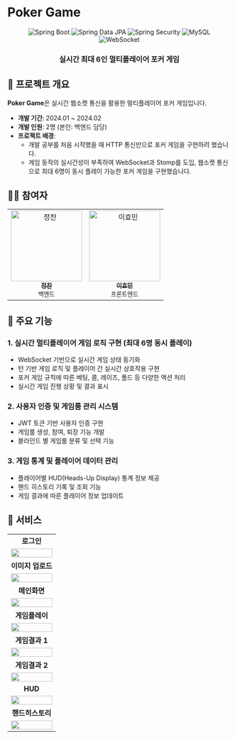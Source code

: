 # Poker Game

<div align="center">
  
  <img src="https://img.shields.io/badge/Spring_Boot-6DB33F?style=for-the-badge&logo=springboot&logoColor=white" alt="Spring Boot">
  <img src="https://img.shields.io/badge/JPA-6DB33F?style=for-the-badge&logo=spring&logoColor=white" alt="Spring Data JPA">
  <img src="https://img.shields.io/badge/Spring_Security-6DB33F?style=for-the-badge&logo=docker&logoColor=white" alt="Spring Security">
  <img src="https://img.shields.io/badge/MySQL-4479A1?style=for-the-badge&logo=mysql&logoColor=white" alt="MySQL">
  <img src="https://img.shields.io/badge/WebSocket-010101?style=for-the-badge&logo=websocket&logoColor=white" alt="WebSocket">

<h3>실시간 최대 6인 멀티플레이어 포커 게임</h3>

</div>

## 📌 프로젝트 개요

**Poker Game**은 실시간 웹소켓 통신을 활용한 멀티플레이어 포커 게임입니다.

- **개발 기간**: 2024.01 ~ 2024.02
- **개발 인원**: 2명 (본인: 백엔드 담당)
- **프로젝트 배경**: 
  - 개발 공부를 처음 시작했을 때 HTTP 통신만으로 포커 게임을 구현하려 했습니다.
  - 게임 동작의 실시간성이 부족하여 WebSocket과 Stomp를 도입, 웹소켓 통신으로 최대 6명이 동시 플레이 가능한 포커 게임을 구현했습니다.

## 👨‍💻 참여자

<table>
  <tr>
    <td align="center">
      <a href="https://github.com/lushlife99">
        <img src="https://avatars.githubusercontent.com/lushlife99" width="160px" alt="정찬"/>
        <br />
        <sub><b>정찬</b></sub>
      </a>
      <br />
      <sub>백엔드</sub>
    </td>
    <td align="center">
      <a href="https://github.com/hyomin1">
        <img src="https://avatars.githubusercontent.com/hyomin1" width="160px" alt="이효민"/>
        <br />
        <sub><b>이효민</b></sub>
      </a>
      <br />
      <sub>프론트엔드</sub>
    </td>
  </tr>
</table>

## 🚀 주요 기능

### 1. 실시간 멀티플레이어 게임 로직 구현 (최대 6명 동시 플레이)

- WebSocket 기반으로 실시간 게임 상태 동기화
- 턴 기반 게임 로직 및 플레이어 간 실시간 상호작용 구현
- 포커 게임 규칙에 따른 베팅, 콜, 레이즈, 폴드 등 다양한 액션 처리
- 실시간 게임 진행 상황 및 결과 표시

### 2. 사용자 인증 및 게임룸 관리 시스템

- JWT 토큰 기반 사용자 인증 구현
- 게임룸 생성, 참여, 퇴장 기능 개발
- 블라인드 별 게임룸 분류 및 선택 기능

### 3. 게임 통계 및 플레이어 데이터 관리

- 플레이어별 HUD(Heads-Up Display) 통계 정보 제공
- 핸드 히스토리 기록 및 조회 기능
- 게임 결과에 따른 플레이어 정보 업데이트

## 📱 서비스

<table>
  <tr>
    <td align="center"><b>로그인</b></td>
  </tr>
  <tr>
    <td>
      <img width="100%" src="https://github.com/hyomin1/poker/assets/98298940/1fb29e2f-5ef1-47e7-976b-8e0ab52666e1"/>
    </td>
  </tr>
  
  <tr>
    <td align="center"><b>이미지 업로드</b></td>
  </tr>
  <tr>
    <td>
      <img width="100%" src="https://github.com/hyomin1/poker/assets/98298940/213257bb-5cd6-4ff2-b7f2-a087184f238f"/>
    </td>
  </tr>
  
  <tr>
    <td align="center"><b>메인화면</b></td>
  </tr>
  <tr>
    <td>
      <img width="100%" src="https://github.com/hyomin1/poker/assets/98298940/f093b095-fd50-48ca-baa8-dcab0c5fa3e1"/>
    </td>
  </tr>
  
  <tr>
    <td align="center"><b>게임플레이</b></td>
  </tr>
  <tr>
    <td>
      <img width="100%" src="https://github.com/hyomin1/poker/assets/98298940/ae2c5cc7-230f-4692-b27b-f8321e27aa74"/>
    </td>
  </tr>
  
  <tr>
    <td align="center"><b>게임결과 1</b></td>
  </tr>
  <tr>
    <td>
      <img width="100%" src="https://github.com/hyomin1/poker/assets/98298940/726b5241-5725-4911-8a65-c3741935c163"/>
    </td>
  </tr>
  
  <tr>
    <td align="center"><b>게임결과 2</b></td>
  </tr>
  <tr>
    <td>
      <img width="100%" src="https://github.com/hyomin1/poker/assets/98298940/566665aa-c14e-4d90-a427-acc76c4c2f64"/>
    </td>
  </tr>
  
  <tr>
    <td align="center"><b>HUD</b></td>
  </tr>
  <tr>
    <td>
      <img width="100%" src="https://github.com/hyomin1/poker/assets/98298940/f9768842-c59c-43be-84e5-03001602d415"/>
    </td>
  </tr>
  
  <tr>
    <td align="center"><b>핸드히스토리</b></td>
  </tr>
  <tr>
    <td>
      <img width="100%" src="https://github.com/hyomin1/poker/assets/98298940/34c25555-29bb-4299-b1f2-9af0e8116c60"/>
    </td>
  </tr>
</table>

